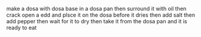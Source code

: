 make a dosa with dosa base in a dosa pan
then surround it with oil
then crack open a edd and plsce it on the dosa before it dries
then add salt
then add pepper
then wait for it to dry then take it from the dosa pan
and it is ready to eat